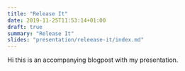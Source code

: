 ```yaml
---
title: "Release It"
date: 2019-11-25T11:53:14+01:00
draft: true
summary: "Release It"
slides: "presentation/releease-it/index.md"
---
```


Hi this is an accompanying blogpost with my presentation.